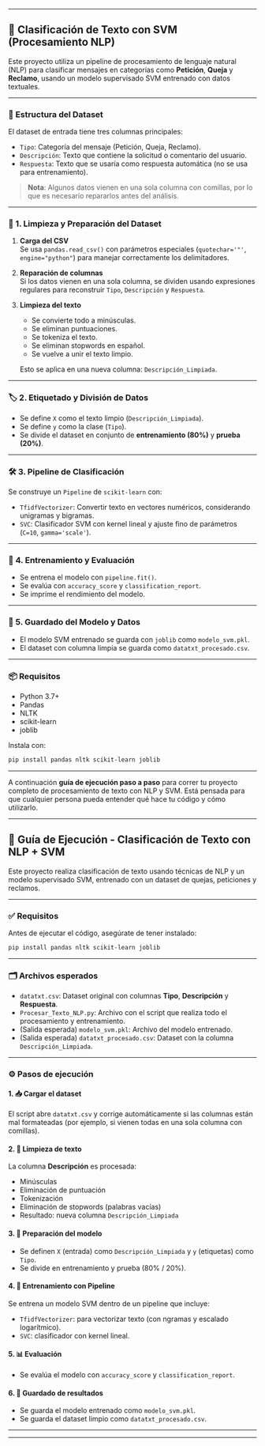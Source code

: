 
---

## 🧠 Clasificación de Texto con SVM (Procesamiento NLP)

Este proyecto utiliza un pipeline de procesamiento de lenguaje natural (NLP) para clasificar mensajes en categorías como **Petición**, **Queja** y **Reclamo**, usando un modelo supervisado SVM entrenado con datos textuales.

---

### 📁 Estructura del Dataset

El dataset de entrada tiene tres columnas principales:

- `Tipo`: Categoría del mensaje (Petición, Queja, Reclamo).
- `Descripción`: Texto que contiene la solicitud o comentario del usuario.
- `Respuesta`: Texto que se usaría como respuesta automática (no se usa para entrenamiento).

> **Nota**: Algunos datos vienen en una sola columna con comillas, por lo que es necesario repararlos antes del análisis.

---

### 🧼 1. Limpieza y Preparación del Dataset

1. **Carga del CSV**  
   Se usa `pandas.read_csv()` con parámetros especiales (`quotechar='"'`, `engine="python"`) para manejar correctamente los delimitadores.

2. **Reparación de columnas**  
   Si los datos vienen en una sola columna, se dividen usando expresiones regulares para reconstruir `Tipo`, `Descripción` y `Respuesta`.

3. **Limpieza del texto**  
   - Se convierte todo a minúsculas.
   - Se eliminan puntuaciones.
   - Se tokeniza el texto.
   - Se eliminan stopwords en español.
   - Se vuelve a unir el texto limpio.

   Esto se aplica en una nueva columna: `Descripción_Limpiada`.

---

### 🏷️ 2. Etiquetado y División de Datos

- Se define `X` como el texto limpio (`Descripción_Limpiada`).
- Se define `y` como la clase (`Tipo`).
- Se divide el dataset en conjunto de **entrenamiento (80%)** y **prueba (20%)**.

---

### 🛠️ 3. Pipeline de Clasificación

Se construye un `Pipeline` de `scikit-learn` con:

- `TfidfVectorizer`: Convertir texto en vectores numéricos, considerando unigramas y bigramas.
- `SVC`: Clasificador SVM con kernel lineal y ajuste fino de parámetros (`C=10`, `gamma='scale'`).

---

### 🧪 4. Entrenamiento y Evaluación

- Se entrena el modelo con `pipeline.fit()`.
- Se evalúa con `accuracy_score` y `classification_report`.
- Se imprime el rendimiento del modelo.

---

### 💾 5. Guardado del Modelo y Datos

- El modelo SVM entrenado se guarda con `joblib` como `modelo_svm.pkl`.
- El dataset con columna limpia se guarda como `datatxt_procesado.csv`.

---


### 📦 Requisitos

- Python 3.7+
- Pandas
- NLTK
- scikit-learn
- joblib

Instala con:

```bash
pip install pandas nltk scikit-learn joblib
```

---

A continuación **guía de ejecución paso a paso** para correr tu proyecto completo de procesamiento de texto con NLP y SVM. Está pensada para que cualquier persona pueda entender qué hace tu código y cómo utilizarlo.

---

## 🧪 Guía de Ejecución - Clasificación de Texto con NLP + SVM

Este proyecto realiza clasificación de texto usando técnicas de NLP y un modelo supervisado SVM, entrenado con un dataset de quejas, peticiones y reclamos.

---

### ✅ Requisitos

Antes de ejecutar el código, asegúrate de tener instalado:

```bash
pip install pandas nltk scikit-learn joblib
```

---

### 🗂 Archivos esperados

- `datatxt.csv`: Dataset original con columnas **Tipo**, **Descripción** y **Respuesta**.
- `Procesar_Texto_NLP.py`: Archivo con el script que realiza todo el procesamiento y entrenamiento.
- (Salida esperada) `modelo_svm.pkl`: Archivo del modelo entrenado.
- (Salida esperada) `datatxt_procesado.csv`: Dataset con la columna `Descripción_Limpiada`.

---

### ⚙️ Pasos de ejecución

#### 1. 📥 Cargar el dataset
El script abre `datatxt.csv` y corrige automáticamente si las columnas están mal formateadas (por ejemplo, si vienen todas en una sola columna con comillas).

#### 2. 🧼 Limpieza de texto
La columna **Descripción** es procesada:
- Minúsculas
- Eliminación de puntuación
- Tokenización
- Eliminación de stopwords (palabras vacías)
- Resultado: nueva columna `Descripción_Limpiada`

#### 3. 🧠 Preparación del modelo
- Se definen `X` (entrada) como `Descripción_Limpiada` y `y` (etiquetas) como `Tipo`.
- Se divide en entrenamiento y prueba (80% / 20%).

#### 4. 🔎 Entrenamiento con Pipeline
Se entrena un modelo SVM dentro de un pipeline que incluye:
- `TfidfVectorizer`: para vectorizar texto (con ngramas y escalado logarítmico).
- `SVC`: clasificador con kernel lineal.

#### 5. 📊 Evaluación
- Se evalúa el modelo con `accuracy_score` y `classification_report`.

#### 6. 💾 Guardado de resultados
- Se guarda el modelo entrenado como `modelo_svm.pkl`.
- Se guarda el dataset limpio como `datatxt_procesado.csv`.

---

---

